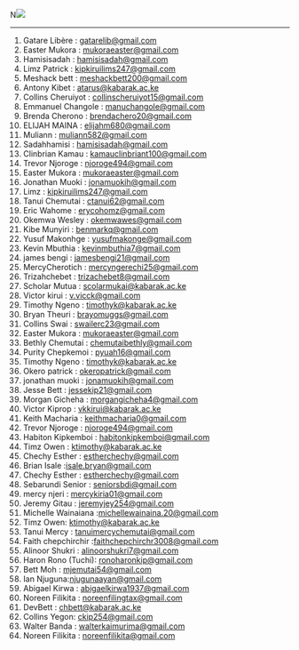 N![](https://img.shields.io/badge/Awesome-Contributers-success?style=flat-square) 
- - - - 
1. Gatare Libère : gatarelib@gmail.com   
2. Easter Mukora : mukoraeaster@gmail.com   
3. Hamisisadah : hamisisadah@gmail.com      
4. Limz Patrick : kipkiruilims247@gmail.com       
5. Meshack bett : meshackbett200@gmail.com      
6. Antony Kibet : atarus@kabarak.ac.ke    
7. Collins Cheruiyot : collinscheruiyot15@gmail.com     
8. Emmanuel Changole : manuchangole@gmail.com    
9. Brenda Cherono : brendachero20@gmail.com   
10. ELIJAH MAINA : elijahm680@gmail.com      
11. Muliann : muliann582@gmail.com   
12. Sadahhamisi : hamisisadah@gmail.com   
13. Clinbrian Kamau : kamauclinbriant100@gmail.com      
14. Trevor Njoroge : njoroge494@gmail.com       
15. Easter Mukora : mukoraeaster@gmail.com  
16. Jonathan Muoki : jonamuokih@gmail.com   
17. Limz : kipkiruilims247@gmail.com   
18. Tanui Chemutai : ctanui62@gmail.com      
19. Eric Wahome : erycohomz@gmail.com     
20. Okemwa Wesley : okemwawes@gmail.com   
21. Kibe Munyiri : benmarkq@gmail.com   
22. Yusuf Makonhge : yusufmakonge@gmail.com   
23. Kevin Mbuthia : kevinmbuthia7@gmail.com   
24. james bengi : jamesbengi21@gmail.com   
25. MercyCherotich : mercyngerechi25@gmail.com   
26. Trizahchebet : trizachebet8@gmail.com   
27. Scholar Mutua : scolarmukai@kabarak.ac.ke   
28. Victor kirui : v.vicck@gmail.com   
29. Timothy Ngeno : timothyk@kabarak.ac.ke   
30. Bryan Theuri : brayomuggs@gmail.com   
31. Collins Swai : swailerc23@gmail.com   
32. Easter Mukora : mukoraeaster@gmail.com   
33. Bethly Chemutai : chemutaibethly@gmail.com   
34. Purity Chepkemoi : pyuah16@gmail.com   
35. Timothy Ngeno : timothyk@kabarak.ac.ke   
36. Okero patrick : okeropatrick@gmail.com    
37. jonathan muoki : jonamuokih@gmail.com   
38. Jesse Bett : jessekip21@gmail.com     
39. Morgan Gicheha : morgangicheha4@gmail.com   
40. Victor Kiprop : vkkirui@kabarak.ac.ke          
41. Keith Macharia : keithmacharia0@gmail.com     
42. Trevor Njoroge : njoroge494@gmail.com      
43. Habiton Kipkemboi : habitonkipkemboi@gmail.com              
44. Timz Owen : ktimothy@kabarak.ac.ke   
45. Chechy Esther : estherchechy@gmail.com          
46. Brian Isale :isale.bryan@gmail.com   
47. Chechy Esther : estherchechy@gmail.com   
48. Sebarundi Senior : seniorsbdi@gmail.com   
49. mercy njeri : mercykiria01@gmail.com   
50. Jeremy Gitau : jeremyjey254@gmail.com    
51. Michelle Wainaiana :michellewainaina.20@gmail.com     
52. Timz Owen: ktimothy@kabarak.ac.ke     
53. Tanui Mercy : tanuimercychemutai@gmail.com   
54. Faith chepchirchir :faithchepchirchr3008@gmail.com
55. Alinoor Shukri : alinoorshukri7@gmail.com   
56. Haron Rono (Tuchi): ronoharonkip@gmail.com      
57. Bett Moh : mjemutai54@gmail.com   
58. Ian Njuguna:njugunaayan@gmail.com   
59. Abigael Kirwa : abigaelkirwa1937@gmail.com    
60. Noreen Filikita : noreenfilingtax@gmail.com   
61. DevBett : chbett@kabarak.ac.ke   
62. Collins Yegon: ckip254@gmail.com   
63. Walter Banda : walterkaimurima@gmail.com   
64. Noreen Filikita : noreenfilikita@gmail.com
